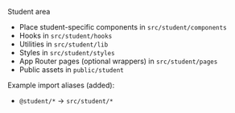 Student area

- Place student-specific components in `src/student/components`
- Hooks in `src/student/hooks`
- Utilities in `src/student/lib`
- Styles in `src/student/styles`
- App Router pages (optional wrappers) in `src/student/pages`
- Public assets in `public/student`

Example import aliases (added):
- `@student/*` -> `src/student/*`
